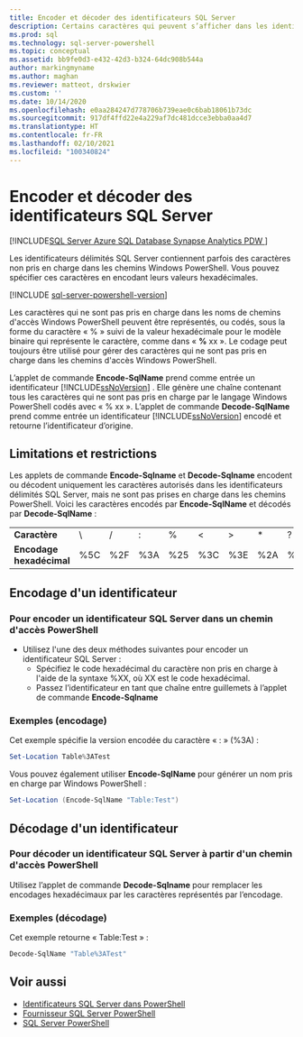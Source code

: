 ```yaml
---
title: Encoder et décoder des identificateurs SQL Server
description: Certains caractères qui peuvent s’afficher dans les identificateurs délimités de SQL Server ne sont pas pris en charge dans les chemins d’accès Windows PowerShell. Découvrez comment les inclure en les représentant avec leurs valeurs hexadécimales.
ms.prod: sql
ms.technology: sql-server-powershell
ms.topic: conceptual
ms.assetid: bb9fe0d3-e432-42d3-b324-64dc908b544a
author: markingmyname
ms.author: maghan
ms.reviewer: matteot, drskwier
ms.custom: ''
ms.date: 10/14/2020
ms.openlocfilehash: e0aa284247d778706b739eae0c6bab18061b73dc
ms.sourcegitcommit: 917df4ffd22e4a229af7dc481dcce3ebba0aa4d7
ms.translationtype: HT
ms.contentlocale: fr-FR
ms.lasthandoff: 02/10/2021
ms.locfileid: "100340824"
---
```

# <a name="encode-and-decode-sql-server-identifiers"></a>Encoder et décoder des identificateurs SQL Server

[!INCLUDE[SQL Server Azure SQL Database Synapse Analytics PDW ](../includes/applies-to-version/sql-asdb-asdbmi-asa-pdw.md)]

Les identificateurs délimités SQL Server contiennent parfois des caractères non pris en charge dans les chemins Windows PowerShell. Vous pouvez spécifier ces caractères en encodant leurs valeurs hexadécimales.

[!INCLUDE [sql-server-powershell-version](../includes/sql-server-powershell-version.md)]

Les caractères qui ne sont pas pris en charge dans les noms de chemins d'accès Windows PowerShell peuvent être représentés, ou codés, sous la forme du caractère « % » suivi de la valeur hexadécimale pour le modèle binaire qui représente le caractère, comme dans « **%** xx ». Le codage peut toujours être utilisé pour gérer des caractères qui ne sont pas pris en charge dans les chemins d'accès Windows PowerShell.

L’applet de commande **Encode-SqlName** prend comme entrée un identificateur [!INCLUDE[ssNoVersion](../includes/ssnoversion-md.md)] . Elle génère une chaîne contenant tous les caractères qui ne sont pas pris en charge par le langage Windows PowerShell codés avec « % xx ». L’applet de commande **Decode-SqlName** prend comme entrée un identificateur [!INCLUDE[ssNoVersion](../includes/ssnoversion-md.md)] encodé et retourne l’identificateur d’origine.  

## <a name="limitations-and-restrictions"></a>Limitations et restrictions

Les applets de commande **Encode-Sqlname** et **Decode-Sqlname** encodent ou décodent uniquement les caractères autorisés dans les identificateurs délimités SQL Server, mais ne sont pas prises en charge dans les chemins PowerShell. Voici les caractères encodés par **Encode-SqlName** et décodés par **Decode-SqlName** :

|||||||||||||
|-|-|-|-|-|-|-|-|-|-|-|-|
|**Caractère**|\ |/|:|%|\<|>|*|?|[|]|&#124;|  
|**Encodage hexadécimal**|%5C|%2F|%3A|%25|%3C|%3E|%2A|%3F|%5B|%5D|%7C|

## <a name="encoding-an-identifier"></a>Encodage d'un identificateur  

### <a name="to-encode-a-sql-server-identifier-in-a-powershell-path"></a>Pour encoder un identificateur SQL Server dans un chemin d'accès PowerShell

- Utilisez l'une des deux méthodes suivantes pour encoder un identificateur SQL Server :
    - Spécifiez le code hexadécimal du caractère non pris en charge à l'aide de la syntaxe %XX, où XX est le code hexadécimal.
    - Passez l’identificateur en tant que chaîne entre guillemets à l’applet de commande **Encode-Sqlname**

### <a name="examples-encoding"></a>Exemples (encodage)

Cet exemple spécifie la version encodée du caractère « : » (%3A) :

```powershell
Set-Location Table%3ATest
```

Vous pouvez également utiliser **Encode-SqlName** pour générer un nom pris en charge par Windows PowerShell :

```powershell
Set-Location (Encode-SqlName "Table:Test")
```

## <a name="decoding-an-identifier"></a>Décodage d'un identificateur

### <a name="to-decode-a-sql-server-identifier-from-a-powershell-path"></a>Pour décoder un identificateur SQL Server à partir d'un chemin d'accès PowerShell

Utilisez l’applet de commande **Decode-Sqlname** pour remplacer les encodages hexadécimaux par les caractères représentés par l’encodage.

### <a name="examples-decoding"></a>Exemples (décodage)

Cet exemple retourne « Table:Test » :

```powershell
Decode-SqlName "Table%3ATest"
```

## <a name="see-also"></a>Voir aussi

- [Identificateurs SQL Server dans PowerShell](sql-server-identifiers-in-powershell.md)
- [Fournisseur SQL Server PowerShell](sql-server-powershell-provider.md)
- [SQL Server PowerShell](sql-server-powershell.md)  
